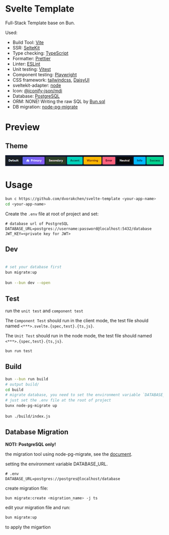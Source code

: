 # Svelte Template

Full-Stack Template base on Bun.

Used:

- Build Tool: [Vite](https://vite.dev/)
- SSR: [SelteKit](https://svelte.dev/)
- Type checking: [TypeScript](https://www.typescriptlang.org/)
- Formatter: [Prettier](https://prettier.io/)
- Linter: [ESLint](https://eslint.org/)
- Unit testing: [Vitest](https://vitest.dev/)
- Component testing: [Playwright](https://playwright.dev)
- CSS framework: [tailwindcss](https://tailwindcss.com), [DaisyUI](https://daisyui.com)
- sveltekit-adapter: [node](https://svelte.dev/docs/kit/adapter-node)
- Icon: [@iconify-json/mdi](https://icon-sets.iconify.design/mdi/)
- Database: [PostgreSQL](https://www.postgresql.org/)
- ORM: NONE! Writing the raw SQL by [Bun.sql](https://bun.sh/docs/api/sql)
- DB migration: [node-pg-migrate](https://salsita.github.io/node-pg-migrate/)

# Preview

## Theme

![theme](screenshot/theme.png)

# Usage

```sh
bun c https://github.com/dvorakchen/svelte-template <your-app-name>
cd <your-app-name>
```

Create the `.env` file at root of project and set:

```
# database url of PostgreSQL
DATABASE_URL=postgres://username:password@localhost:5432/database
JWT_KEY=<private key for JWT>
```

## Dev

```sh

# set your database first
bun migrate:up

bun --bun dev --open
```

## Test

run the `unit test` and `component test`

The `Component Test` should run in the client mode, the test file should named `<***>.svelte.{spec,test}.{ts,js}`.

The `Unit Test` should run in the node mode, the test file should named `<***>.{spec,test}.{ts,js}`.

```sh
bun run test
```

## Build

```sh
bun --bun run build
# output build/
cd build
# migrate database, you need to set the environment variable `DATABASE_URL` first,
# just set the .env file at the root of project
bunx node-pg-migrate up

bun ./build/index.js
```

## Database Migration

**NOTI: PostgreSQL only!**

the migration tool using node-pg-migrate, see the [document](https://salsita.github.io/node-pg-migrate/getting-started).

setting the environment variable DATABASE_URL.

```
# .env
DATABASE_URL=postgres://postgres@localhost/database
```

create migration file:

```sh
bun migrate:create <migration_name> -j ts
```

edit your migration file and run:

```sh
bun migrate:up
```

to apply the migartion
